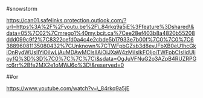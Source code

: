 #snowstorm

https://can01.safelinks.protection.outlook.com/?url=https%3A%2F%2Fyoutu.be%2F\_84rkq9a5jE%3Ffeature%3Dshared\&data=05%7C02%7Cmrego1%40my.bcit.ca%7Cee28ef403b8a4820b55208ddd099c9f2%7C8322cefd0a4c4e2cbde5b17933e7b00f%7C0%7C0%7C638896081135080432%7CUnknown%7CTWFpbGZsb3d8eyJFbXB0eU1hcGkiOnRydWUsIlYiOiIwLjAuMDAwMCIsIlAiOiJXaW4zMiIsIkFOIjoiTWFpbCIsIldUIjoyfQ%3D%3D%7C0%7C%7C%7C\&sdata=OgJuVFNuG2o3AZpB4RUZRPGrc6rr%2Bfe2MX2e1oMWJ6o%3D\&reserved=0



##or



https://www.youtube.com/watch?v=\_84rkq9a5jE


